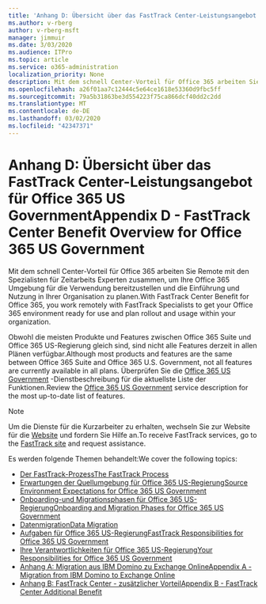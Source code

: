 ```yaml
---
title: 'Anhang D: Übersicht über das FastTrack Center-Leistungsangebot für Office 365 US Government'
ms.author: v-rberg
author: v-rberg-msft
manager: jimmuir
ms.date: 3/03/2020
ms.audience: ITPro
ms.topic: article
ms.service: o365-administration
localization_priority: None
description: Mit dem schnell Center-Vorteil für Office 365 arbeiten Sie Remote mit den Spezialisten für Zeitarbeits Experten zusammen, um Ihre Office 365 Umgebung für die Verwendung bereitzustellen und die Einführung und Nutzung in Ihrer Organisation zu planen.
ms.openlocfilehash: a26f01aa7c12444c5e64ce1618e53360d9fbc5ff
ms.sourcegitcommit: 79a5b31863be3d554223f75ca866dcf40dd2c2dd
ms.translationtype: MT
ms.contentlocale: de-DE
ms.lasthandoff: 03/02/2020
ms.locfileid: "42347371"
---
```

# <a name="appendix-d---fasttrack-center-benefit-overview-for-office-365-us-government"></a><span data-ttu-id="eadee-103">Anhang D: Übersicht über das FastTrack Center-Leistungsangebot für Office 365 US Government</span><span class="sxs-lookup"><span data-stu-id="eadee-103">Appendix D - FastTrack Center Benefit Overview for Office 365 US Government</span></span>

<span data-ttu-id="eadee-104">Mit dem schnell Center-Vorteil für Office 365 arbeiten Sie Remote mit den Spezialisten für Zeitarbeits Experten zusammen, um Ihre Office 365 Umgebung für die Verwendung bereitzustellen und die Einführung und Nutzung in Ihrer Organisation zu planen.</span><span class="sxs-lookup"><span data-stu-id="eadee-104">With FastTrack Center Benefit for Office 365, you work remotely with FastTrack Specialists to get your Office 365 environment ready for use and plan rollout and usage within your organization.</span></span> 
  
<span data-ttu-id="eadee-105">Obwohl die meisten Produkte und Features zwischen Office 365 Suite und Office 365 US-Regierung gleich sind, sind nicht alle Features derzeit in allen Plänen verfügbar.</span><span class="sxs-lookup"><span data-stu-id="eadee-105">Although most products and features are the same between Office 365 Suite and Office 365 U.S. Government, not all features are currently available in all plans.</span></span> <span data-ttu-id="eadee-106">Überprüfen Sie die [Office 365 US Government](https://aka.ms/aboutgovcloud) -Dienstbeschreibung für die aktuellste Liste der Funktionen.</span><span class="sxs-lookup"><span data-stu-id="eadee-106">Review the [Office 365 US Government](https://aka.ms/aboutgovcloud) service description for the most up-to-date list of features.</span></span>

> [!NOTE]
> <span data-ttu-id="eadee-107">Um die Dienste für die Kurzarbeiter zu erhalten, wechseln Sie zur Website für die [Website](https://go.microsoft.com/fwlink/?linkid=780698) und fordern Sie Hilfe an.</span><span class="sxs-lookup"><span data-stu-id="eadee-107">To receive FastTrack services, go to the [FastTrack site](https://go.microsoft.com/fwlink/?linkid=780698) and request assistance.</span></span>  

<span data-ttu-id="eadee-108">Es werden folgende Themen behandelt:</span><span class="sxs-lookup"><span data-stu-id="eadee-108">We cover the following topics:</span></span>
- [<span data-ttu-id="eadee-109">Der FastTrack-Prozess</span><span class="sxs-lookup"><span data-stu-id="eadee-109">The FastTrack Process</span></span>](O365-fasttrack-process.md) 
- [<span data-ttu-id="eadee-110">Erwartungen der Quellumgebung für Office 365 US-Regierung</span><span class="sxs-lookup"><span data-stu-id="eadee-110">Source Environment Expectations for Office 365 US Government</span></span>](US-Gov-appendix-source-environment-expectations.md)   
- [<span data-ttu-id="eadee-111">Onboarding-und Migrationsphasen für Office 365 US-Regierung</span><span class="sxs-lookup"><span data-stu-id="eadee-111">Onboarding and Migration Phases for Office 365 US Government</span></span>](US-Gov-appendix-onboarding-and-migration.md)
- [<span data-ttu-id="eadee-112">Datenmigration</span><span class="sxs-lookup"><span data-stu-id="eadee-112">Data Migration</span></span>](O365-data-migration.md)    
- [<span data-ttu-id="eadee-113">Aufgaben für Office 365 US-Regierung</span><span class="sxs-lookup"><span data-stu-id="eadee-113">FastTrack Responsibilities for Office 365 US Government</span></span>](US-Gov-appendix-fasttrack-responsibilities.md)   
- [<span data-ttu-id="eadee-114">Ihre Verantwortlichkeiten für Office 365 US-Regierung</span><span class="sxs-lookup"><span data-stu-id="eadee-114">Your Responsibilities for Office 365 US Government</span></span>](US-Gov-appendix-your-responsibilities.md) 
- [<span data-ttu-id="eadee-115">Anhang A: Migration aus IBM Domino zu Exchange Online</span><span class="sxs-lookup"><span data-stu-id="eadee-115">Appendix A - Migration from IBM Domino to Exchange Online</span></span>](O365-from-ibm-domino-to-exchange-online.md)   
- [<span data-ttu-id="eadee-116">Anhang B: FastTrack Center - zusätzlicher Vorteil</span><span class="sxs-lookup"><span data-stu-id="eadee-116">Appendix B - FastTrack Center Additional Benefit</span></span>](O365-fasttrack-additional-benefits.md)



